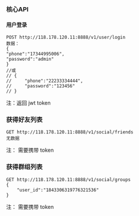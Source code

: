 ### 核心API
#### 用户登录
```
POST http://118.178.120.11:8888/v1/user/login
数据：
{
"phone":"17344995006",
"password":"admin"
}
//或
// {
//     "phone":"22233334444",
//     "password":"123456"
// }
```
注：返回 jwt token

### 获得好友列表
```
GET http://118.178.120.11:8888/v1/social/friends
无数据
```
注： 需要携带 token

### 获得群组列表
```
GET http://118.178.120.11:8888/v1/social/groups
{
    "user_id":"1843306319776321536"
}
```
注： 需要携带 token


